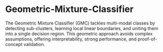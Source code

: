 # Geometric-Mixture-Classifier
The Geometric Mixture Classifier (GMC) tackles multi-modal classes by detecting sub-clusters, learning local linear boundaries, and uniting them into a single decision region. This geometric approach avoids complex assumptions, offering interpretability, strong performance, and proof-of-concept validation.
